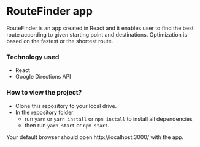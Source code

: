 # RouteFinder app
RouteFinder is an app created in React and it enables user to find the best route according to given starting point and destinations. Optimization is based on the fastest or the shortest route.

### Technology used
- React
- Google Directions API

### How to view the project?
- Clone this repository to your local drive.
- In the repository folder
    - run `yarn` or `yarn install` or `npm install` to install all dependencies
    - then run `yarn start` or `npm start`.

Your default browser should open http://localhost:3000/ with the app.